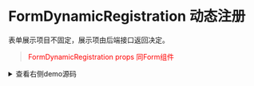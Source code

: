# FormDynamicRegistration 动态注册

表单展示项目不固定，展示项由后端接口返回决定。

> <font color="red">FormDynamicRegistration props 同Form组件</font>

<details>
  <summary>查看右侧demo源码</summary>
  <div class="r-doc-card">
  {{demo}}
  </div>
</details>
